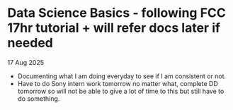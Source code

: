 # Data Science Basics - following FCC 17hr tutorial + will refer docs later if needed


17 Aug 2025
- Documenting what I am doing everyday to see if I am consistent or not.
- Have to do Sony intern work tomorrow no matter what, complete DD tomorrow so will not be able to give a lot of time to this but still have to do something.
